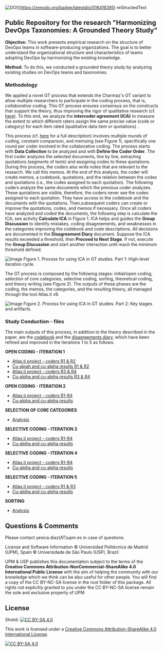![DOI](https://zenodo.org/badge/516416395.svg)](https://zenodo.org/badge/latestdoi/516416395)
reStructedText

## Public Repository for the research "Harmonizing DevOps Taxonomies: A Grounded Theory Study"

**Objective:** This work presents empirical research on the structure of DevOps teams in software-producing organizations. The goal is to better understand the organizational structure and characteristics of teams adopting DevOps by harmonizing the existing knowledge. 

**Method:** To do this, we conducted a grounded theory study by analyzing existing studies on DevOps teams and taxonomies.

### Methodology 

We applied a novel GT process that extends the Charmaz's GT variant to allow multiple researchers to participate in the coding process, that is, _collaborative coding_. This GT process ensures consensus on the constructs that support the theory, thus improving the rigor of qualitative research (cf. [here](https://arxiv.org/pdf/2107.11449)). To this end, we analyze the **intercoder agreement (ICA)** to measure the extent to which different raters assign the same precise value (code or category) for each item rated (qualitative data item or quotations) .

This process (cf. [here](https://arxiv.org/pdf/2107.11449) for a full description) involves multiple rounds of coding, constant comparison, and memoing (see Figure 1), specifically one round per coder involved in the collaborative coding. The process starts with **Data Collection** to be analyzed and with **Define the Coder Order**. The first coder analyzes the selected documents, line by line, extracting quotations (segments of texts) and assigning codes to these quotations. During this process, the coders also write notes that are relevant to the research. We call this memos. At the end of this analysis, the coder will create memos, a codebook, quotations, and the relation between the codes and quotations (i.e., the codes assigned to each quotation). The following coders analyze the same documents which the previous coder analyzes. These quotations are visible, therefore, the coders never see the codes assigned to each quotation. They have access to the codebook and the documents with the quotations. Then,subsequent coders can create or improve the quotations, codes, and memos if necessary. Once all coders have analyzed and coded the documents, the following step is calculate the ICA, see activity **Calculate ICA** in Figure 1. ICA helps and guides the **Group Discussion** to identify mistakes, coding disagreements, and weaknesses in the categories improving the codebook and code descriptions. All decisions are documented in the **Disagreement Diary** document. Suppose the ICA results exceeded a threshold, then **Proceed to Next Stage**. If not, execute the **Group Discussion** and start another interaction until reach the minimum threshold defined.

![Image](https://github.com/jdiazfernandez/devops_taxonomies.github.io/blob/main/images/coding_process.png)
Figure 1. Process for using ICA in GT studies. Part 1: High-level iteration cycle.

The GT process is composed by the following stages: initial/open coding, selection of core categories, selective coding, sorting, theoretical coding, and theory writing (see Figure 2). The outputs of these phases are the coding, the memos, the categories, and the resulting theory, all managed through the tool Atlas.ti v9.

![Image](https://github.com/jdiazfernandez/devops_taxonomies.github.io/blob/main/images/methodology.png)
Figure 2. Process for using ICA in GT studies. Part 2: Key stages and artifacts.

### Study Conduction - files

The main outputs of this process, in addition to the theory described in the paper, are the [codebook](https://github.com/jdiazfernandez/devops_taxonomies.github.io/blob/main/CODEBOOK.md) and the [disagreements diary](https://github.com/jdiazfernandez/devops_taxonomies.github.io/blob/main/disagreements%20diary.pdf), which have been refined and improved in the iterations 1 to 5 as follows.

**OPEN CODING - ITERATION 1**
 
- [Atlas.ti project - coders R1 & R2](https://github.com/jdiazfernandez/devops_taxonomies.github.io/blob/main/01_OPEN%20CODING%20-%20ITERATION%201/UnifiedDevOps%20OpenCoding%20ITE1%20ICA%20(jd%20%2B%20ia).atlproj9)
- [Cu-alpah and cu-alpha results R1 & R2](https://github.com/jdiazfernandez/devops_taxonomies.github.io/blob/main/01_OPEN%20CODING%20-%20ITERATION%201/UnifiedDevOps%20OpenCoding%20ITE1%20ICA%20(jd%20%2B%20ia)%20-%20cu%20alpha.pdf)
- [Atlas.ti project - coders R3 & R4](https://github.com/jdiazfernandez/devops_taxonomies.github.io/blob/main/01_OPEN%20CODING%20-%20ITERATION%201/UnifiedDevOps%20OpenCoding%20ITE1%20ICA%20(cr2%20%2B%20jp2).atlproj9)
- [Cu-alpha and cu-alpha results R3 & R4](https://github.com/jdiazfernandez/devops_taxonomies.github.io/blob/main/01_OPEN%20CODING%20-%20ITERATION%201/UnifiedDevOps%20OpenCoding%20ITE1%20ICA%20(cr%20%2B%20jp)%20-%20cu%20alpha.pdf)

**OPEN CODING - ITERATION 2**
- [Atlas.ti project - coders R1-R4](https://github.com/jdiazfernandez/devops_taxonomies.github.io/blob/main/02_OPEN%20CODING%20-%20ITERATION%202/UnifiedDevOps%20OpenCoding%20ITE2%20ICA%20(jd%20%2B%20iq%20%2B%20cr%20%2B%20jp).atlproj9)
- [Cu-alpha and cu-alpha results](https://github.com/jdiazfernandez/devops_taxonomies.github.io/blob/main/02_OPEN%20CODING%20-%20ITERATION%202/UnifiedDevOps%20OpenCoding%20ITE2%20ICA%20(jd%20%2B%20ia%20%2B%20cr%20%2B%20jp)%20-%20cu%20alpha.pdf)

**SELECTION OF CORE CATEGORIES**
- [Analysis](https://github.com/jdiazfernandez/devops_taxonomies.github.io/blob/main/03_SELECTION%20OF%20CORE%20CATEGORIES/selection%20of%20core%20categories.docx)

**SELECTIVE CODING - ITERATION 3**
- [Atlas.ti project - coders R1-R4]()
- [Cu-alpha and cu-alpha results](https://github.com/jdiazfernandez/devops_taxonomies.github.io/blob/main/04_SELECTIVE%20CODING%20-%20ITERATION%203/UnifiedDevOps%20Selective%20Coding%20ITE3%20ICA%20(jp%20%2B%20jd%20D5%20D6)%20-%20cu%20alpha.pdf)

**SELECTIVE CODING - ITERATION 4**
- [Atlas.ti project - coders R1-R4](https://github.com/jdiazfernandez/devops_taxonomies.github.io/blob/main/05_SELECTIVE%20CODING%20-%20ITERATION%204/UnifiedDevOps%20Selective%20Coding%20ITE4%20ICA.atlproj9)
- [Cu-alpha and cu-alpha results](https://github.com/jdiazfernandez/devops_taxonomies.github.io/blob/main/05_SELECTIVE%20CODING%20-%20ITERATION%204/UnifiedDevOps%20Selective%20Coding%20ITE4%20ICA%20(jd%20%2B%20ia%20%2B%20cr%20%2B%20jp)%20-%20cu%20alpha.pdf)

**SELECTIVE CODING - ITERATION 5**
- [Atlas.ti project - coders R1 & R3](https://github.com/jdiazfernandez/devops_taxonomies.github.io/blob/main/06_SELECTIVE%20CODING%20-%20ITERATION%205/UnifiedDevOps%20Selective%20Coding%20ITE5%20ICA.atlproj9)
- [Cu-alpha and cu-alpha results](https://github.com/jdiazfernandez/devops_taxonomies.github.io/blob/main/06_SELECTIVE%20CODING%20-%20ITERATION%205/UnifiedDevOps%20Selective%20Coding%20ITE5%20ICA%20(jd%20%2B%20jp)%20-%20cu%20alpha.pdf)

**SORTING**
- [Analysis](https://github.com/jdiazfernandez/devops_taxonomies.github.io/blob/main/07_SORTING/sorting.docx)

## Questions & Comments

Please contact yesica.diaz(AT)upm.es in case of questions.

License and Software Information
© Universidad Politécnica de Madrid (UPM), Spain
© Universidade de São Paulo (USP), Brazil

UPM & USP publishes this documentation subject to the terms of the **Creative Commons Attribution-NonCommercial-ShareAlike 4.0 International Public License** with the aim of helping the community with our knowledge which we think can be also useful for other people. You will find a copy of the CC BY-NC-SA license in the root folder of this package. All rights not explicitly granted to you under the CC BY-NC-SA license remain the sole and exclusive property of UPM.

## License

Shield: [![CC BY-SA 4.0][cc-by-sa-shield]][cc-by-sa]

This work is licensed under a [Creative Commons Attribution-ShareAlike 4.0
International License][cc-by-sa].

[![CC BY-SA 4.0][cc-by-sa-image]][cc-by-sa]

[cc-by-sa]: http://creativecommons.org/licenses/by-sa/4.0/
[cc-by-sa-image]: https://licensebuttons.net/l/by-sa/4.0/88x31.png
[cc-by-sa-shield]: https://img.shields.io/badge/License-CC%20BY--SA%204.0-lightgrey.svg
